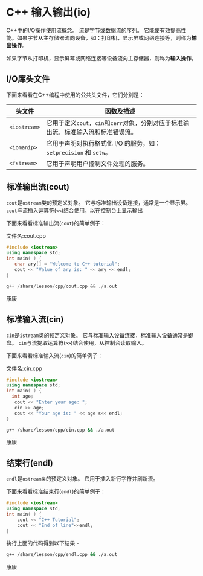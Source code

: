 # C++ 输入输出(io)			

C++中的I/O操作使用流概念。 流是字节或数据流的序列。 它能使有效提高性能。如果字节从主存储器流向设备，如：打印机，显示屏或网络连接等，则称为**输出操作**。

如果字节从打印机，显示屏幕或网络连接等设备流向主存储器，则称为**输入操作**。

## I/O库头文件

下面来看看在C++编程中使用的公共头文件，它们分别是：

| 头文件       | 函数及描述                                                   |
| ------------ | ------------------------------------------------------------ |
| `<iostream>` | 它用于定义`cout`，`cin`和`cerr`对象，分别对应于标准输出流，标准输入流和标准错误流。 |
| `<iomanip>`           | 它用于声明对执行格式化 I/O 的服务，如：`setprecision` 和 `setw`。 |
| `<fstream>`           | 它用于声明用户控制文件处理的服务。                           |

## 标准输出流(cout)

`cout`是`ostream`类的预定义对象。 它与标准输出设备连接，通常是一个显示屏。 `cout`与流插入运算符(`<<`)结合使用，以在控制台上显示输出

下面来看看标准输出流(`cout`)的简单例子：

文件名:cout.cpp

```cpp
#include <iostream>  
using namespace std;  
int main( ) {  
   char ary[] = "Welcome to C++ tutorial";  
   cout << "Value of ary is: " << ary << endl;  
}
```

```cpp
g++ /share/lesson/cpp/cout.cpp && ./a.out
```

康康

## 标准输入流(cin)

`cin`是`istream`类的预定义对象。 它与标准输入设备连接，标准输入设备通常是键盘。 `cin`与流提取运算符(`>>`)结合使用，从控制台读取输入。

下面来看看标准输入流(`cin`)的简单例子：

文件名:cin.cpp

```cpp
#include <iostream>  
using namespace std;  
int main( ) {  
  int age;  
   cout << "Enter your age: ";  
   cin >> age;  
   cout << "Your age is: " << age s<< endl;  
}
```

```bash
g++ /share/lesson/cpp/cin.cpp && ./a.out
```

康康

## 结束行(endl)

`endl`是`ostream类`的预定义对象。 它用于插入新行字符并刷新流。

下面来看看标准结束行(`endl`)的简单例子：

```cpp
#include <iostream>  
using namespace std;  
int main( ) {  
    cout << "C++ Tutorial";     
    cout << "End of line"<<endl;   
}
```

执行上面的代码得到以下结果 -

```bash
g++ /share/lesson/cpp/endl.cpp && ./a.out
```

康康